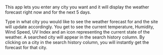 This app lets you enter any city you want and it will display the weather forecast right now and for the next 5 days.

Type in what city you would like to see the weather forecast for and the site will update accordingly. You get to see the current temperature, Humidity, Wind Speed, UV Index and an icon representing the current state of the weather. A searched city will appear in the search history column. By clicking on a city in the search history column, you will instantly get the forecast for that city.